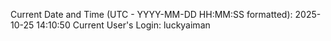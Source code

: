 Current Date and Time (UTC - YYYY-MM-DD HH:MM:SS formatted): 2025-10-25 14:10:50
Current User's Login: luckyaiman
